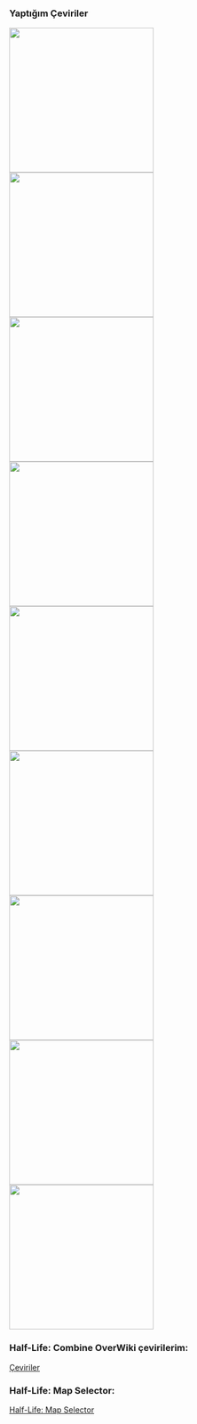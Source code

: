 ### Yaptığım Çeviriler

<a href="https://github.com/qabRieL99/HalfLifeSerisiTurkce"><img src="https://cdn.steamgriddb.com/grid/ccb9b7ccbb6cebc7f0c81a1ec0879cd2.png" style="width=460" height="260"></a>
<a href="https://github.com/qabRieL99/TerrariaTurkish"><img src="https://cdn.steamgriddb.com/grid/b70188491798e86129a57180426213ff.png" style="width=460" height="260"></a>
<a href="https://github.com/qabRieL99/SuperliminalTurkish"><img src="https://cdn.steamgriddb.com/grid/7491337a7c702ea986a7832fd99bad2c.png" style="width=460" height="260"></a>
<a href="https://github.com/qabRieL99/AntichamberTurkce"><img src="https://cdn.steamgriddb.com/grid/99d18233fa4bfd1f0f0a4b3838036a1c.png" style="width=460" height="260"></a>
<a href="https://github.com/qabRieL99/ASAMUTurkce"><img src="https://cdn.steamgriddb.com/grid/c3170f8469d39e848065a3bfc10c1b1a.png" style="width=460" height="260"></a>
<a href="https://github.com/qabRieL99/TheBeginnersGuideTurkce"><img src="https://cdn.steamgriddb.com/grid/cbb5eb3b21f082deb03e57d9e2b803d7.png" style="width=460" height="260"></a>
<a href="https://github.com/qabRieL99/CoD4Turkce"><img src="https://cdn.steamgriddb.com/grid/b3049ee4f30b41fa9f41d88a0068f65c.png" style="width=460" height="260"></a>
<a href="https://github.com/qabRieL99/KaratekaTurkce"><img src="https://cdn.cloudflare.steamstatic.com/steam/apps/217270/library_600x900_2x.jpg" style="width=460" height="260"></a>
<a href="https://github.com/qabRieL99/HalfLifeAlyxTurkce"><img src="https://cdn.steamgriddb.com/grid/a856c1ac95cc67d7a227f098f6705862.jpg" style="width=460" height="260"></a>


### Half-Life: Combine OverWiki çevirilerim:
[Çeviriler](https://combineoverwiki.net/wiki/User:QabRieL)

### Half-Life: Map Selector:
[Half-Life: Map Selector](https://combineoverwiki.net/wiki/User:QabRieL/selector.html)
